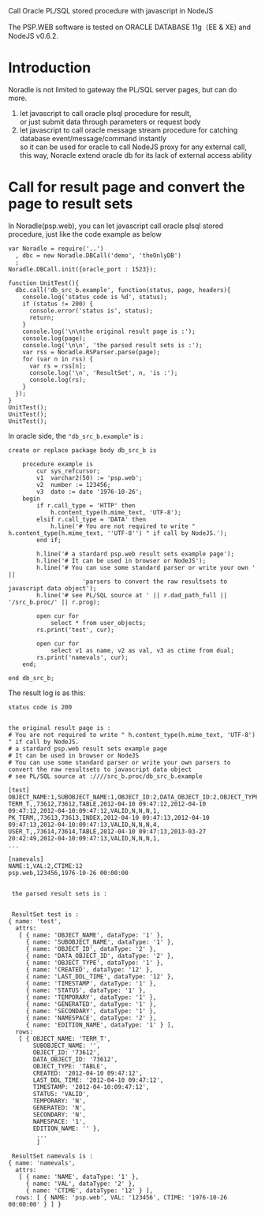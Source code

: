 <script src="header.js"></script>

<div id="title"> Call Oracle PL/SQL stored procedure with javascript in NodeJS  </div>

  The PSP.WEB software is tested on ORACLE DATABASE 11g（EE & XE) and NodeJS v0.6.2.

Introduction
===============================================================

  Noradle is not limited to gateway the PL/SQL server pages, but can do more.

1. let javascript to call oracle plsql procedure for result, <br/>
 or just submit data through parameters or request body
2. let javascript to call oracle message stream procedure for catching database event/message/command instantly <br/>
 so it can be used for oracle to call NodeJS proxy for any external call, </br>
 this way, Noracle extend oracle db for its lack of external access ability

Call for result page and convert the page to result sets
===============================================================

In Noradle(psp.web), you can let javascript call oracle plsql stored procedure, just like the code example as below

```
var Noradle = require('..')
  , dbc = new Noradle.DBCall('demo', 'theOnlyDB')
  ;
Noradle.DBCall.init({oracle_port : 1523});

function UnitTest(){
  dbc.call('db_src_b.example', function(status, page, headers){
    console.log('status code is %d', status);
    if (status != 200) {
      console.error('status is', status);
      return;
    }
    console.log('\n\nthe original result page is :');
    console.log(page);
    console.log('\n\n', 'the parsed result sets is :');
    var rss = Noradle.RSParser.parse(page);
    for (var n in rss) {
      var rs = rss[n];
      console.log('\n', 'ResultSet', n, 'is :');
      console.log(rs);
    }
  });
}
UnitTest();
UnitTest();
UnitTest();
```


In oracle side, the `"db_src_b.example"` is :

```
create or replace package body db_src_b is

	procedure example is
		cur sys_refcursor;
		v1  varchar2(50) := 'psp.web';
		v2  number := 123456;
		v3  date := date '1976-10-26';
	begin
		if r.call_type = 'HTTP' then
			h.content_type(h.mime_text, 'UTF-8');
		elsif r.call_type = 'DATA' then
			h.line('# You are not required to write " h.content_type(h.mime_text, ''UTF-8'') " if call by NodeJS.');
		end if;

		h.line('# a stardard psp.web result sets example page');
		h.line('# It can be used in browser or NodeJS');
		h.line('# You can use some standard parser or write your own ' ||
					 'parsers to convert the raw resultsets to javascript data object');
		h.line('# see PL/SQL source at ' || r.dad_path_full || '/src_b.proc/' || r.prog);

		open cur for
			select * from user_objects;
		rs.print('test', cur);

		open cur for
			select v1 as name, v2 as val, v3 as ctime from dual;
		rs.print('namevals', cur);
	end;

end db_src_b;

```

  The result log is as this:

```
status code is 200


the original result page is :
# You are not required to write " h.content_type(h.mime_text, 'UTF-8') " if call by NodeJS.
# a stardard psp.web result sets example page
# It can be used in browser or NodeJS
# You can use some standard parser or write your own parsers to convert the raw resultsets to javascript data object
# see PL/SQL source at :////src_b.proc/db_src_b.example

[test]
OBJECT_NAME:1,SUBOBJECT_NAME:1,OBJECT_ID:2,DATA_OBJECT_ID:2,OBJECT_TYPE:1,CREATED:12,LAST_DDL_TIME:12,TIMESTAMP:1,STATUS:1,TEMPORARY:1,GENERATED:1,SECONDARY:1,NAMESPACE:2,EDITION_NAME:1
TERM_T,,73612,73612,TABLE,2012-04-10 09:47:12,2012-04-10 09:47:12,2012-04-10:09:47:12,VALID,N,N,N,1,
PK_TERM,,73613,73613,INDEX,2012-04-10 09:47:13,2012-04-10 09:47:13,2012-04-10:09:47:13,VALID,N,N,N,4,
USER_T,,73614,73614,TABLE,2012-04-10 09:47:13,2013-03-27 20:42:49,2012-04-10:09:47:13,VALID,N,N,N,1,
...

[namevals]
NAME:1,VAL:2,CTIME:12
psp.web,123456,1976-10-26 00:00:00


 the parsed result sets is :


 ResultSet test is :
{ name: 'test',
  attrs:
   [ { name: 'OBJECT_NAME', dataType: '1' },
     { name: 'SUBOBJECT_NAME', dataType: '1' },
     { name: 'OBJECT_ID', dataType: '2' },
     { name: 'DATA_OBJECT_ID', dataType: '2' },
     { name: 'OBJECT_TYPE', dataType: '1' },
     { name: 'CREATED', dataType: '12' },
     { name: 'LAST_DDL_TIME', dataType: '12' },
     { name: 'TIMESTAMP', dataType: '1' },
     { name: 'STATUS', dataType: '1' },
     { name: 'TEMPORARY', dataType: '1' },
     { name: 'GENERATED', dataType: '1' },
     { name: 'SECONDARY', dataType: '1' },
     { name: 'NAMESPACE', dataType: '2' },
     { name: 'EDITION_NAME', dataType: '1' } ],
  rows:
   [ { OBJECT_NAME: 'TERM_T',
       SUBOBJECT_NAME: '',
       OBJECT_ID: '73612',
       DATA_OBJECT_ID: '73612',
       OBJECT_TYPE: 'TABLE',
       CREATED: '2012-04-10 09:47:12',
       LAST_DDL_TIME: '2012-04-10 09:47:12',
       TIMESTAMP: '2012-04-10:09:47:12',
       STATUS: 'VALID',
       TEMPORARY: 'N',
       GENERATED: 'N',
       SECONDARY: 'N',
       NAMESPACE: '1',
       EDITION_NAME: '' },
		...
		]

 ResultSet namevals is :
{ name: 'namevals',
  attrs:
   [ { name: 'NAME', dataType: '1' },
     { name: 'VAL', dataType: '2' },
     { name: 'CTIME', dataType: '12' } ],
  rows: [ { NAME: 'psp.web', VAL: '123456', CTIME: '1976-10-26 00:00:00' } ] }
```

<script src="footer.js"></script>